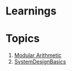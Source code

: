 # Learnings
# Topics
1. [Modular Arithmetic](DSAlgo/src/modulararithmetic/MODULARARITHMETIC.md)
2. [SystemDesignBasics](SystemDesign/src/Basics.md)